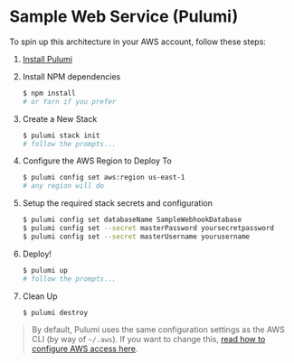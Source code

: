 # Sample Web Service (Pulumi)

To spin up this architecture in your AWS account, follow these steps:

1. [Install Pulumi](https://www.pulumi.com/docs/get-started/install/)

2. Install NPM dependencies

    ```bash
    $ npm install
    # or Yarn if you prefer
    ```

3. Create a New Stack

    ```bash
    $ pulumi stack init
    # follow the prompts...
    ```

4. Configure the AWS Region to Deploy To

    ```bash
    $ pulumi config set aws:region us-east-1
    # any region will do
    ```

5. Setup the required stack secrets and configuration

    ```bash
    $ pulumi config set databaseName SampleWebhookDatabase
    $ pulumi config set --secret masterPassword yoursecretpassword
    $ pulumi config set --secret masterUsername yourusername
    ```


6. Deploy!

    ```bash
    $ pulumi up
    # follow the prompts...
    ```

7. Clean Up

    ```bash
    $ pulumi destroy
    ```

> By default, Pulumi uses the same configuration settings as the AWS CLI (by way of `~/.aws`). If you want to
> change this, [read how to configure AWS access here](https://www.pulumi.com/docs/intro/cloud-providers/aws/setup/).
